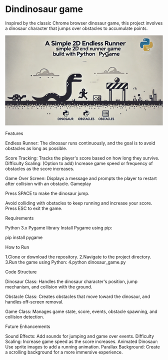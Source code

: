 # Dindinosaur game
Inspired by the classic Chrome browser dinosaur game, this project involves a dinosaur character that jumps over obstacles to accumulate points.

![Screenshot](utilities.webp)

Features

Endless Runner: The dinosaur runs continuously, and the goal is to avoid obstacles as long as possible.

Score Tracking: Tracks the player's score based on how long they survive.
Difficulty Scaling: (Option to add) Increase game speed or frequency of obstacles as the score increases.

Game Over Screen: Displays a message and prompts the player to restart after collision with an obstacle.
Gameplay

Press SPACE to make the dinosaur jump.

Avoid colliding with obstacles to keep running and increase your score.
Press ESC to exit the game.

Requirements

Python 3.x
Pygame library
Install Pygame using pip:

pip install pygame

How to Run

1.Clone or download the repository.
2.Navigate to the project directory.
3.Run the game using Python:
4.python dinosaur_game.py

Code Structure

Dinosaur Class: Handles the dinosaur character's position, jump mechanism, and collision with the ground.

Obstacle Class: Creates obstacles that move toward the dinosaur, and handles off-screen removal.

Game Class: Manages game state, score, events, obstacle spawning, and collision detection.

Future Enhancements

Sound Effects: Add sounds for jumping and game over events.
Difficulty Scaling: Increase game speed as the score increases.
Animated Dinosaur: Use sprite images to add a running animation.
Parallax Background: Create a scrolling background for a more immersive experience.
